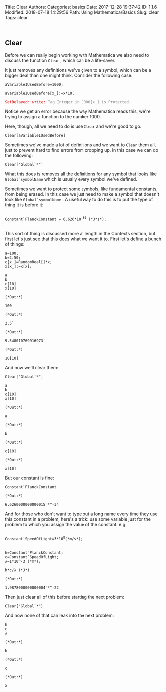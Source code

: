 Title: Clear
Authors: 
Categories: basics
Date: 2017-12-28 19:37:42
ID: 1.1.6
Modified: 2018-07-18 14:29:56
Path: Using Mathematica/Basics
Slug: clear
Tags: clear

<a id="clear" style="width:0;height:0;margin:0;padding:0;">&zwnj;</a>

## Clear

Before we can really begin working with Mathematica we also need to discuss the function  ```Clear``` , which can be a life-saver.

It just removes any definitions we've given to a symbol, which can be a bigger deal than one might think. Consider the following case: 

    aVariableIUsedBefore=1000;

    aVariableIUsedBefore[x_]:=x*10;

<div style='font-size: 12px; font-family: monospace;'>
 <div class='mma-message'>
  <span style='color: #dd0000'>
   <span class='mma-message-name'>SetDelayed::write:</span>
  </span>
  <span style='color: gray'>
   <span class='mma-message-text'>Tag Integer in 1000[x_] is Protected.</span>
  </span>
 </div>
</div>

Notice we get an error because the way Mathematica reads this, we're trying to assign a function to the number 1000.

Here, though, all we need to do is use  ```Clear```  and we're good to go.

    Clear[aVariableIUsedBefore]

Sometimes we've made a lot of definitions and we want to  ```Clear```  them all, just to prevent hard to find errors from cropping up. In this case we can do the following:

    Clear["Global`*"]

What this does is removes all the definitions for any symbol that looks like  ```Global`symbolName```  which is usually every symbol we've defined.

Sometimes we want to protect some symbols, like fundamental constants, from being erased. In this case we just need to make a symbol that doesn't look like  ```Global`symbolName``` . A useful way to do this is to put the type of thing it is before it:

<pre >
<code>
Constant`PlanckConstant = 6.626*10<sup>-34</sup> (*J*s*);
</code>
</pre>

This sort of thing is discussed more at length in the Contexts section, but first let's just see that this does what we want it to. First let's define a bunch of things:

    a=100;
    b=2.50;
    c[x_]=RandomReal[]*x;
    x[x_]:=x[x];

    a
    b
    c[10]
    x[10]

    (*Out:*)
    
    100

    (*Out:*)
    
    2.5`

    (*Out:*)
    
    9.548010769916973`

    (*Out:*)
    
    10[10]

And now we'll clear them:

    Clear["Global`*"]

    a
    b
    c[10]
    x[10]

    (*Out:*)
    
    a

    (*Out:*)
    
    b

    (*Out:*)
    
    c[10]

    (*Out:*)
    
    x[10]

But our constant is fine:

    Constant`PlanckConstant

    (*Out:*)
    
    6.6260000000000015`*^-34

And for those who don't want to type out a long name every time they use this constant in a problem, here's a trick: use some variable just for the problem to which you assign the value of the constant. e.g:

<pre >
<code>
Constant`SpeedOfLight=3*10<sup>8</sup>(*m/s*);
</code>
</pre>

    h=Constant`PlanckConstant;
    c=Constant`SpeedOfLight;
    λ=1*10^-3 (*m*);

    h*c/λ (*J*)

    (*Out:*)
    
    1.9878000000000004`*^-22

Then just clear all of this before starting the next problem:

    Clear["Global`*"]

And now none of that can leak into the next problem:

    h
    c
    λ

    (*Out:*)
    
    h

    (*Out:*)
    
    c

    (*Out:*)
    
    λ